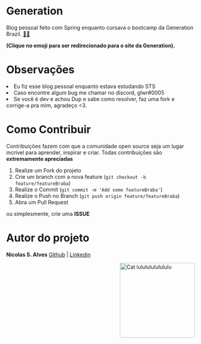 # Generation
Blog pessoal feito com Spring enquanto cursava o bootcamp da Generation Brazil.
<a target='_blank' href="https://brazil.generation.org/">
👨‍🎓
</a>

<b> (Clique no emoji para ser redirecionado para o site da Generation). </b>

# Observações

<li>Eu fiz esse blog pessoal enquanto estava estudando STS</li>
<li>Caso encontre algum bug me chamar no discord, glwr#0005</li>
<li>Se você é dev e achou Dup e sabe como resolver,
faz uma fork e corrige-a pra mim, agradeço <3.</li>

# Como Contribuir

Contribuições fazem com que a comunidade open source seja um lugar incrível para aprender, inspirar e criar. Todas contribuições
são **extremamente apreciadas**

1. Realize um Fork do projeto
2. Crie um branch com a nova feature (`git checkout -b feature/featureBraba`)
3. Realize o Commit (`git commit -m 'Add some featureBraba'`)
4. Realize o Push no Branch (`git push origin feature/featureBraba`)
5. Abra um Pull Request

ou simplesmente, crie uma **ISSUE**

# Autor do projeto
**Nicolas S. Alves** [Github](https://github.com/Gloower/Gloower) | [Linkedin](https://www.linkedin.com/in/nicolas-alves-a19650214/)

<img alt="Cat lulululululululu" align="right" src="https://64.media.tumblr.com/1f954906259d294146630766105a563b/tumblr_pq2cv3VhFb1wyt28po1_540.gifv" width="200" >

<div style="visibility: hidden">Por que esta olhando o meu README mocinho???</div>